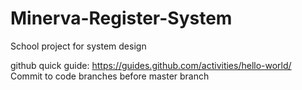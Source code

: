 # Minerva-Register-System
School project for system design

github quick guide: https://guides.github.com/activities/hello-world/
Commit to code branches before master branch
